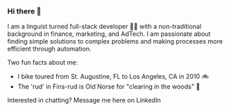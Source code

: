 ### Hi there 👋

I am a linguist turned full-stack developer 👨‍💻 with a non-traditional background in finance, marketing, and AdTech. I am passionate about finding simple solutions to complex problems and making processes more efficient through automation.

Two fun facts about me:
- I bike toured from St. Augustine, FL to Los Angeles, CA in 2010 🚲
- The 'rud' in Fins-rud is Old Norse for "clearing in the woods" 🌲

Interested in chatting? Message me here on LinkedIn
